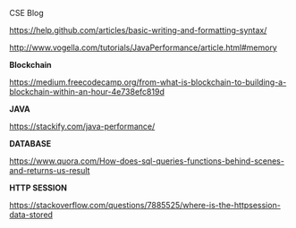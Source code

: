
CSE Blog 

https://help.github.com/articles/basic-writing-and-formatting-syntax/

http://www.vogella.com/tutorials/JavaPerformance/article.html#memory


**Blockchain**

https://medium.freecodecamp.org/from-what-is-blockchain-to-building-a-blockchain-within-an-hour-4e738efc819d

**JAVA**

https://stackify.com/java-performance/


**DATABASE**

https://www.quora.com/How-does-sql-queries-functions-behind-scenes-and-returns-us-result

**HTTP SESSION**

https://stackoverflow.com/questions/7885525/where-is-the-httpsession-data-stored
